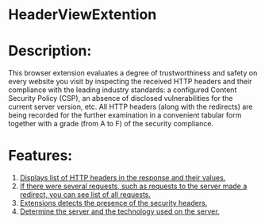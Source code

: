 # HeaderViewExtention

# Description:

This browser extension evaluates a degree of trustworthiness and safety on every website you visit by inspecting the received HTTP headers and their compliance with the leading industry standards: a configured Content Security Policy (CSP), an absence of disclosed vulnerabilities for the current server version, etc. All HTTP headers (along with the redirects) are being recorded for the further examination in a convenient tabular form together with a grade (from A to F) of the security compliance.

# Features:
1. [Displays list of HTTP headers in the response and their values.](https://github.com/Nidhognit/HeaderViewExtention/wiki/Displays-list-of-HTTP-headers-in-the-response-and-their-values.)
2. [If there were several requests, such as requests to the server made a redirect, you can see list of all requests.](https://github.com/Nidhognit/HeaderViewExtention/wiki/If-there-were-several-requests,-such-as-requests-to-the-server-made-a-redirect,-you-can-see-list-of-all-requests.)
3. [Extensions detects the presence of the security headers.](https://github.com/Nidhognit/HeaderViewExtention/wiki/Extensions-detects-the-presence-of-the-security-headers.)
4. [Determine the server and the technology used on the server.](https://github.com/Nidhognit/HeaderViewExtention/wiki/Determine-the-server-and-the-technology-used-on-the-server.)

